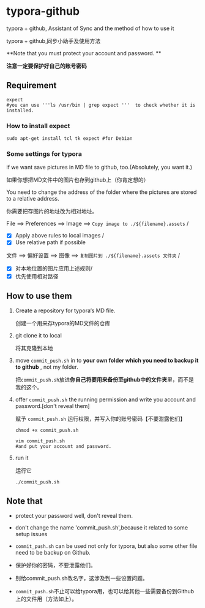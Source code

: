 # typora-github

typora + github, Assistant of Sync and the method of how to use it 

typora + github,同步小助手及使用方法



**Note that you must protect your account and password. **

**注意一定要保护好自己的账号密码**



## Requirement

```shell
expect
#you can use '''ls /usr/bin | grep expect '''  to check whether it is installed.
```

### How to install expect

```shell
sudo apt-get install tcl tk expect #for Debian
```

### Some settings for typora

if we want save pictures in MD file to github, too.(Absolutely, you want it.)

如果你想把MD文件中的图片也存到github上（你肯定想的）


You need to change the address of the folder where the pictures are stored to a relative address.

你需要把存图片的地址改为相对地址。

File  ==> Preferences ==> Image ==> ```Copy image to ./${filename}.assets``` /  
- [x] Apply above rules to local images /
- [x] Use relative path if possible

文件  ==> 偏好设置 ==> 图像 ==> ```复制图片到 ./${filename}.assets 文件夹``` /  
- [x] 对本地位置的图片应用上述规则/
- [x] 优先使用相对路径

## How to use them

1. Create a repository for typora‘s MD file.

   创建一个用来存typora的MD文件的仓库

   

2. git clone it to local

   将其克隆到本地

   

3. move ```commit_push.sh``` in to **your own folder which you need to backup it to github** , not my folder.

   把```commit_push.sh```放进**你自己将要用来备份至github中的文件夹**里，而不是我的这个。

   

4. offer ```commit_push.sh```  the running permission and write you account and password.[don't reveal them]

   赋予 ```commit_push.sh``` 运行权限，并写入你的账号密码【不要泄露他们】

   ```shell
   chmod +x commit_push.sh
   
   vim commit_push.sh
   #and put your account and password.
   ```

   

5. run it

   运行它

   ```
   ./commit_push.sh 
   ```

   

## Note that

- protect your password well, don't reveal them.

- don't change the name 'commit_push.sh',because it related to some setup issues

- ```commit_push.sh``` can be used not only for typora, but also some other file need to be backup on Github.

  
  

- 保护好你的密码，不要泄露他们。

- 别给commit_push.sh改名字，这涉及到一些设置问题。

- ```commit_push.sh```不止可以给typora用，也可以给其他一些需要备份到Github上的文件用（方法如上）。
